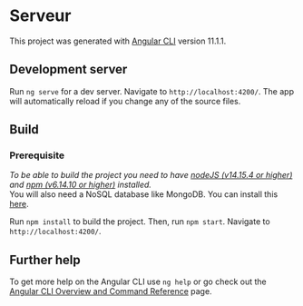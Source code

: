 # Serveur

This project was generated with [Angular CLI](https://github.com/angular/angular-cli) version 11.1.1.

## Development server

Run `ng serve` for a dev server. Navigate to `http://localhost:4200/`. The app will automatically reload if you change
any of the source files.

## Build

### Prerequisite

*To be able to build the project you need to have [nodeJS (v14.15.4 or higher)](https://github.com/nodejs/node) and [npm (v6.14.10 or higher)](https://github.com/npm) installed.* \
You will also need a NoSQL database like MongoDB. You can install this [here](https://github.com/mongodb/mongo).

Run `npm install` to build the project. Then, run `npm start`.
Navigate to `http://localhost:4200/`.

## Further help

To get more help on the Angular CLI use `ng help` or go check out
the [Angular CLI Overview and Command Reference](https://angular.io/cli) page.
